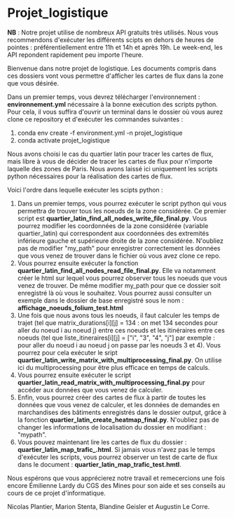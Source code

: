 # Projet_logistique

**NB** : Notre projet utilise de nombreux API gratuits très utilisés. Nous vous recommendons d'exécuter les différents scipts en dehors de heures de pointes : préférentiellement entre 11h et 14h et après 19h. Le week-end, les API repondent rapidement peu importe l'heure.  

Bienvenue dans notre projet de logistique. Les documents compris dans ces dossiers vont vous permettre d'afficher les cartes de flux dans la zone que vous désirée. 

Dans un premier temps, vous devrez télécharger l'environnement : **environnement.yml** nécessaire à la bonne exécution des scripts python. Pour cela, il vous suffira d'ouvrir un terminal dans le dossier où vous aurez clone ce repository et d'exécuter les commandes suivantes : 

1)  conda env create -f environment.yml -n projet_logistique
2)  conda activate projet_logistique 

Nous avons choisi le cas du quartier latin pour tracer les cartes de flux, mais libre à vous de décider de tracer les cartes de flux pour n'importe laquelle des zones de Paris. Nous avons laissé ici uniquement les scripts python nécessaires pour la réalisation des cartes de flux. 

Voici l'ordre dans lequelle exécuter les scipts python : 
1) Dans un premier temps, vous pourrez exécuter le script python qui vous permettra de trouver tous les noeuds de la zone considérée. Ce premier script est **quartier_latin_find_all_nodes_write_file_final.py**. Vous pourrez modifier les coordonnées de la zone considérée (variable quartier_latin) qui correspondent aux coordonnées des extremités inférieure gauche et supérieure droite de la zone considérée. N'oubliez pas de modifier "my_path" pour enregistrer correctement les données que vous venez de trouver dans le fichier où vous avez clone ce repo. 
2) Vous pourrez ensuite exécuter la fonction **quartier_latin_find_all_nodes_read_file_final.py**. Elle va notamment créer le html sur lequel vous pourrez observer tous les noeuds que vous venez de trouver. De même modifier my_path pour que ce dossier soit enregistré là où vous le souhaitez. Vous pourrez aussi consulter un exemple dans le dossier de base enregistré sous le nom : **affichage_noeuds_folium_test.html**
3) Une fois que nous avons tous les noeuds, il faut calculer les temps de trajet (tel que matrix_durations[i][j] = 134 : on met 134 secondes pour aller du noeud i au noeud j) entre ces noeuds et les itinéraires entre ces noeuds (tel que liste_itineraires[i][j] = ["i", "3", "4", "j"] par exemple : pour aller du noeud i au noeud j on passe par les noeuds 3 et 4). Vous pourrez pour cela exécuter le sript **quartier_latin_write_matrix_with_multiprocessing_final.py**. On utilise ici du multiprocessing pour être plus efficace en temps de calculs.
4) Vous pourrez ensuite exécuter le script **quartier_latin_read_matrix_with_multiprocessing_final.py** pour accéder aux données que vous venez de calculer. 
5) Enfin, vous pourrez créer des cartes de flux à partir de toutes les données que vous venez de calculer, et les données de demandes en marchandises des bâtiments enregistrés dans le dossier output, grâce à la fonction **quartier_latin_create_heatmap_final.py**. N'oubliez pas de changer les informations de localisation du dossier en modifiant : "mypath". 
6) Vous pouvez maintenant lire les cartes de flux du dossier : **quartier_latin_map_trafic_.html**. Si jamais vous n'avez pas le temps d'exécuter les scripts, vous pourrez observer un test de carte de flux dans le document : **quartier_latin_map_trafic_test.hmtl**. 


Nous espérons que vous apprécierez notre travail et remecercions une fois encore Émilienne Lardy du CGS des Mines pour son aide et ses conseils au cours de ce projet d'informatique. 

Nicolas Plantier, Marion Stenta, Blandine Geisler et Augustin Le Corre. 


